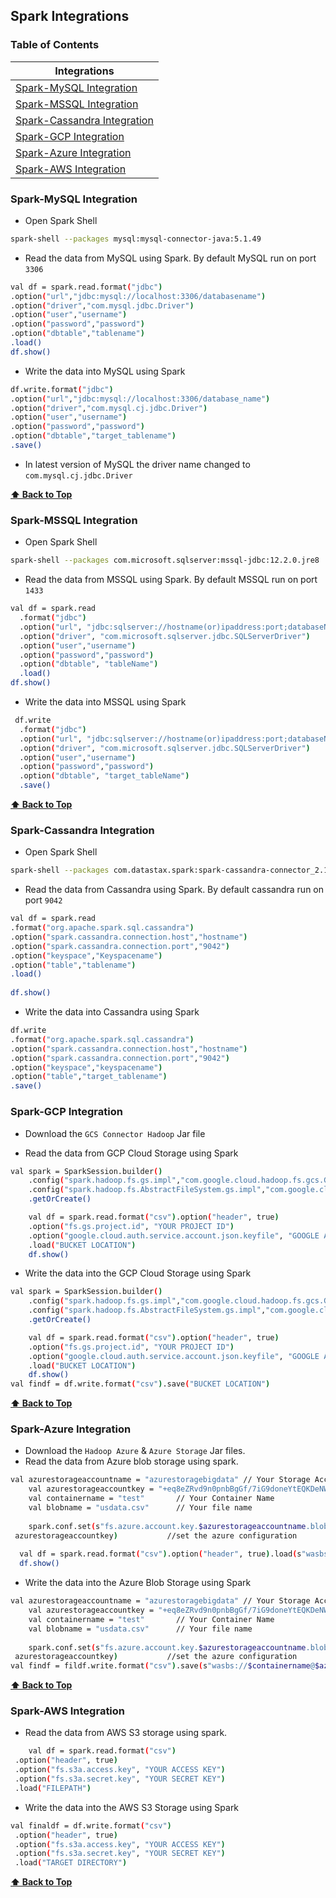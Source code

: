 ## Spark Integrations

### Table of Contents

|Integrations                                                |
|------------------------------------------------------------|
|[Spark-MySQL Integration](#spark-mysql-integration)         |
|[Spark-MSSQL Integration](#spark-mssql-integration)         |
|[Spark-Cassandra Integration](#spark-cassandra-integration) |
|[Spark-GCP Integration](#spark-gcp-integration)             |
|[Spark-Azure Integration](#spark-azure-integration)         |
|[Spark-AWS Integration](#spark-aws-integration)             |

### Spark-MySQL Integration
* Open Spark Shell 
```sh
spark-shell --packages mysql:mysql-connector-java:5.1.49
```
* Read the data from MySQL using Spark. By default MySQL run on port `3306`
```sh
val df = spark.read.format("jdbc")
.option("url","jdbc:mysql://localhost:3306/databasename")
.option("driver","com.mysql.jdbc.Driver")
.option("user","username")
.option("password","password")
.option("dbtable","tablename")
.load()
df.show()
```
* Write the data into MySQL using Spark
```sh
df.write.format("jdbc")
.option("url","jdbc:mysql://localhost:3306/database_name")
.option("driver","com.mysql.cj.jdbc.Driver")
.option("user","username")
.option("password","password")
.option("dbtable","target_tablename")
.save()

```
* In latest version of MySQL the driver name changed to `com.mysql.cj.jdbc.Driver`

**[⬆ Back to Top](#table-of-contents)**

### Spark-MSSQL Integration
* Open Spark Shell
```sh
spark-shell --packages com.microsoft.sqlserver:mssql-jdbc:12.2.0.jre8
```
* Read the data from MSSQL using Spark. By default MSSQL run on port `1433`
```sh
val df = spark.read
  .format("jdbc")
  .option("url", "jdbc:sqlserver://hostname(or)ipaddress:port;databaseName=database_name")
  .option("driver", "com.microsoft.sqlserver.jdbc.SQLServerDriver")
  .option("user","username")
  .option("password","password")
  .option("dbtable", "tableName")
  .load()
df.show()
```
* Write the data into MSSQL using Spark
```sh
 df.write
  .format("jdbc")
  .option("url", "jdbc:sqlserver://hostname(or)ipaddress:port;databaseName=database_name")
  .option("driver", "com.microsoft.sqlserver.jdbc.SQLServerDriver")
  .option("user","username")
  .option("password","password")
  .option("dbtable", "target_tableName")
  .save()
```
**[⬆ Back to Top](#table-of-contents)**

### Spark-Cassandra Integration
* Open Spark Shell
```sh
spark-shell --packages com.datastax.spark:spark-cassandra-connector_2.11:2.4.0
```
* Read the data from Cassandra using Spark. By default cassandra run on port `9042`
```sh
val df = spark.read
.format("org.apache.spark.sql.cassandra")
.option("spark.cassandra.connection.host","hostname")
.option("spark.cassandra.connection.port","9042")
.option("keyspace","Keyspacename")
.option("table","tablename")
.load()
			
df.show()
  ```
  * Write the data into Cassandra using Spark
  ```sh
  df.write
.format("org.apache.spark.sql.cassandra")
.option("spark.cassandra.connection.host","hostname")
.option("spark.cassandra.connection.port","9042")
.option("keyspace","keyspacename")
.option("table","target_tablename")
.save()
```


### Spark-GCP Integration

* Download the `GCS Connector Hadoop` Jar file

* Read the data from GCP Cloud Storage using Spark

```sh
val spark = SparkSession.builder()
    .config("spark.hadoop.fs.gs.impl","com.google.cloud.hadoop.fs.gcs.GoogleHadoopFileSystem")
    .config("spark.hadoop.fs.AbstractFileSystem.gs.impl","com.google.cloud.hadoop.fs.gcs.GoogleHadoopFS")
    .getOrCreate()

    val df = spark.read.format("csv").option("header", true)
    .option("fs.gs.project.id", "YOUR PROJECT ID")
    .option("google.cloud.auth.service.account.json.keyfile", "GOOGLE ACCOUNT JSON KEY FILE PATH")
    .load("BUCKET LOCATION")
    df.show()
```

* Write the data into the GCP Cloud Storage using Spark

```sh
val spark = SparkSession.builder()
    .config("spark.hadoop.fs.gs.impl","com.google.cloud.hadoop.fs.gcs.GoogleHadoopFileSystem")
    .config("spark.hadoop.fs.AbstractFileSystem.gs.impl","com.google.cloud.hadoop.fs.gcs.GoogleHadoopFS")
    .getOrCreate()

    val df = spark.read.format("csv").option("header", true)
    .option("fs.gs.project.id", "YOUR PROJECT ID")
    .option("google.cloud.auth.service.account.json.keyfile", "GOOGLE ACCOUNT JSON KEY FILE PATH")
    .load("BUCKET LOCATION")
    df.show()
val findf = df.write.format("csv").save("BUCKET LOCATION")
```

**[⬆ Back to Top](#table-of-contents)**


### Spark-Azure Integration

* Download the `Hadoop Azure` & `Azure Storage` Jar files.
* Read the data from Azure blob storage using spark.
```sh
val azurestorageaccountname = "azurestoragebigdata" // Your Storage Account Name
    val azurestorageaccountkey = "+eq8eZRvd9n0pnbBgGf/7iG9doneYtEQKDeNWieubtvGYaJ+7fW6r0s78KuHWVD2Yyyssiq8lSbJh73y4B+AStzzIXqA==" //Your Storage Account Key
    val containername = "test"       // Your Container Name
    val blobname = "usdata.csv"      // Your file name
    
    spark.conf.set(s"fs.azure.account.key.$azurestorageaccountname.blob.core.windows.net",
 azurestorageaccountkey)           //set the azure configuration
  
  val df = spark.read.format("csv").option("header", true).load(s"wasbs://$containername@$azurestorageaccountname.blob.core.windows.net/$blobname")
  df.show()
```
* Write the data into the Azure Blob Storage using Spark
```sh
val azurestorageaccountname = "azurestoragebigdata" // Your Storage Account Name
    val azurestorageaccountkey = "+eq8eZRvd9n0pnbBgGf/7iG9doneYtEQKDeNWieubtvGYaJ+7fW6r0s78KuHWVD2Yyyssiq8lSbJh73y4B+AStzzIXqA==" //Your Storage Account Key
    val containername = "test"       // Your Container Name
    val blobname = "usdata.csv"      // Your file name
    
    spark.conf.set(s"fs.azure.account.key.$azurestorageaccountname.blob.core.windows.net",
 azurestorageaccountkey)           //set the azure configuration
val findf = fildf.write.format("csv").save(s"wasbs://$containername@$azurestorageaccountname.blob.core.windows.net/filterdata.csv")
```
**[⬆ Back to Top](#table-of-contents)**

### Spark-AWS Integration

* Read the data from AWS S3 storage using spark.
```sh
    val df = spark.read.format("csv")
 .option("header", true)
 .option("fs.s3a.access.key", "YOUR ACCESS KEY")
 .option("fs.s3a.secret.key", "YOUR SECRET KEY")
 .load("FILEPATH")
```
* Write the data into the AWS S3 Storage using Spark
```sh
val finaldf = df.write.format("csv")
 .option("header", true)
 .option("fs.s3a.access.key", "YOUR ACCESS KEY")
 .option("fs.s3a.secret.key", "YOUR SECRET KEY")
 .load("TARGET DIRECTORY")
```
**[⬆ Back to Top](#table-of-contents)**


